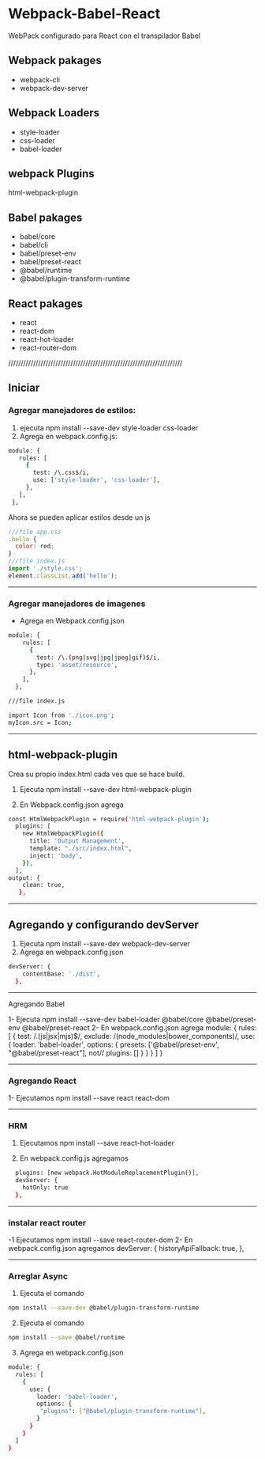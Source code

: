 # Webpack-Babel-React

WebPack configurado para React con el transpilador Babel

## Webpack pakages

- webpack-cli
- webpack-dev-server

## Webpack Loaders

- style-loader
- css-loader
- babel-loader

## webpack Plugins

html-webpack-plugin

## Babel pakages

- babel/core
- babel/cli
- babel/preset-env
- babel/preset-react
- @babel/runtime
- @babel/plugin-transform-runtime


## React pakages

- react
- react-dom
- react-hot-loader
- react-router-dom

//////////////////////////////////////////////////////////////////////

## Iniciar

### Agregar manejadores de estilos:

1. ejecuta npm install --save-dev style-loader css-loader
2. Agrega en webpack.config.js:

 ```bash
module: {
    rules: [
      {
        test: /\.css$/i,
        use: ['style-loader', 'css-loader'],
      },
    ],
  },
```
Ahora se pueden aplicar estilos desde un js

```js
///file app.css
.hello {
  color: red;
}
///file index.js
import './style.css';
element.classList.add('hello');
```

----

### Agregar manejadores de imagenes

- Agrega en Webpack.config.json

```bash
module: {
    rules: [
      {
        test: /\.(png|svg|jpg|jpeg|gif)$/i,
        type: 'asset/resource',
      },
    ],
  },
```

```bash
///file index.js

import Icon from './icon.png';
myIcon.src = Icon;
```

---

## html-webpack-plugin

Crea su propio index.html cada ves que se hace build.

1. Ejecuta npm install --save-dev html-webpack-plugin

2. En Webpack.config.json agrega

```bash
const HtmlWebpackPlugin = require('html-webpack-plugin');
  plugins: [
    new HtmlWebpackPlugin({
      title: 'Output Management',
      template: "./src/index.html",
      inject: 'body',
    }),
  ],
output: {
    clean: true,
   },
```

----

## Agregando y configurando devServer

1. Ejecuta npm install --save-dev webpack-dev-server
2. Agrega en webpack.config.json

```bash
devServer: {
    contentBase: './dist',
  },
```

----

Agregando Babel

1- Ejecuta npm install --save-dev babel-loader @babel/core @babel/preset-env @babel/preset-react
2- En webpack.config.json agrega 
module: {
  rules: [
    {
      test: /\.(js|jsx|mjs)$/,
      exclude: /(node_modules|bower_components)/,
      use: {
        loader: 'babel-loader',
        options: {
          presets: ['@babel/preset-env', "@babel/preset-react"],
         not// plugins: []
        }
      }
    }
  ]
}


----

### Agregando React
1- Ejecutamos npm install --save react react-dom


----

### HRM

1. Ejecutamos npm install --save react-hot-loader

2. En webpack.config.js agregamos
```bash
  plugins: [new webpack.HotModuleReplacementPlugin()],
  devServer: {
    hotOnly: true
  },
```

----
### instalar react router

-1 Ejecutamos npm install --save react-router-dom
2- En webpack.config.json agregamos
  devServer: {
    historyApiFallback: true,
  },

---

### Arreglar Async

1. Ejecuta el comando 
```bash
npm install --save-dev @babel/plugin-transform-runtime
```

2. Ejecuta el comando

```bash
npm install --save @babel/runtime
```

3. Agrega en webpack.config.json

```bash
module: {
  rules: [
    {
      use: {
        loader: 'babel-loader',
        options: {
         "plugins": ["@babel/plugin-transform-runtime"],
        }
      }
    }
  ]
}
```
